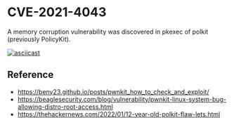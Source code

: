 # CVE-2021-4043

A memory corruption vulnerability was discovered in pkexec of polkit (previously PolicyKit).

[![asciicast](https://asciinema.org/a/W541c39enq0ftXP8pvYbl71KI.svg)](https://asciinema.org/a/W541c39enq0ftXP8pvYbl71KI)

## Reference

- https://beny23.github.io/posts/pwnkit_how_to_check_and_exploit/
- https://beaglesecurity.com/blog/vulnerability/pwnkit-linux-system-bug-allowing-distro-root-access.html
- https://thehackernews.com/2022/01/12-year-old-polkit-flaw-lets.html
